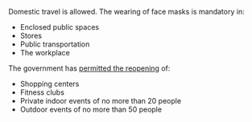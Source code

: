 Domestic travel is allowed. The wearing of face masks is mandatory in:

- Enclosed public spaces
- Stores
- Public transportation
- The workplace

The government has [permitted the reopening](https://www.garda.com/crisis24/news-alerts/355876/romania-authorities-postpone-relaxing-of-some-covid-19-restrictions-june-30-update-9) of:

- Shopping centers
- Fitness clubs
- Private indoor events of no more than 20 people
- Outdoor events of no more than 50 people
